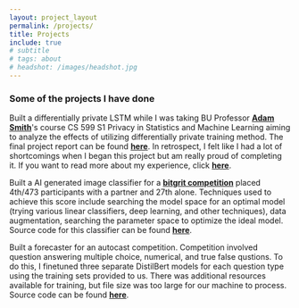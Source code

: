 ```yaml
---
layout: project_layout
permalink: /projects/
title: Projects
include: true
# subtitle
# tags: about
# headshot: /images/headshot.jpg
---
```

<!-- 
### Projects I am working on 
WIP -->

### Some of the projects I have done

Built a differentially private LSTM while I was taking BU Professor [**Adam Smith**](https://www.bu.edu/cs/profiles/adam-smith/)'s course CS 599 S1 Privacy in Statistics and Machine Learning aiming to analyze the effects of utilizing differentially private training method. The final project report can be found [**here**](https://github.com/lelandling/dp-memorization-project/blob/main/memorizationpaper.pdf). In retrospect, I felt like I had a lot of shortcomings when I began this project but am really proud of completing it. If you want to read more about my experience, click [**here**](/about/cs599).

Built a AI generated image classifier for a [**bitgrit competition**](https://bitgrit.net/competition/18) placed 4th/473 participants with a partner and 27th alone. Techniques used to achieve this score include searching the model space for an optimal model (trying various linear classifiers, deep learning, and other techniques), data augmentation, searching the parameter space to optimize the ideal model. Source code for this classifier can be found [**here**](https://github.com/lelandling/bitgritcompetition). 

Built a forecaster for an autocast competition. Competition involved question answering multiple choice, numerical, and true false qustions. To do this, I finetuned three separate DistilBert models for each question type using the training sets provided to us. There was additional resources available for training, but file size was too large for our machine to process. Source code can be found [**here**](https://github.com/lelandling/autocastcomp). 





